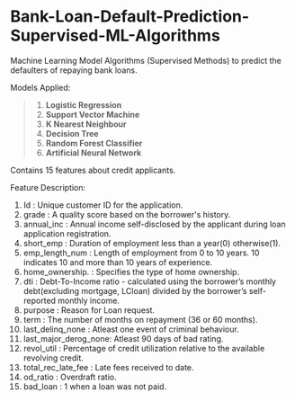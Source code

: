 # Bank-Loan-Default-Prediction-Supervised-ML-Algorithms
Machine Learning Model Algorithms (Supervised Methods) to predict the defaulters of repaying bank loans.

Models Applied: 
>1. **Logistic Regression**
>2. **Support Vector Machine**
>3. **K Nearest Neighbour**
>4. **Decision Tree**
>5. **Random Forest Classifier**
>6. **Artificial Neural Network**

Contains 15 features about credit applicants.

Feature Description:

1. Id : Unique customer ID for the application.
2. grade : A quality score based on the borrower's history.
3. annual_inc : Annual income self-disclosed by the applicant during loan application registration.
4. short_emp : Duration of employment less than a year(0) otherwise(1).
5. emp_length_num : Length of employment from 0 to 10 years. 10 indicates
10 and more than 10 years of experience.
6. home_ownership. : Specifies the type of home ownership.
7. dti : Debt-To-Income ratio - calculated using the borrower’s
monthly debt(excluding mortgage, LCloan) divided by the borrower’s self-reported monthly income.
8. purpose : Reason for Loan request.
9. term : The number of months on repayment (36 or 60 months).
10. last_delinq_none : Atleast one event of criminal behaviour.
11. last_major_derog_none: Atleast 90 days of bad rating.
12. revol_util : Percentage of credit utilization relative to the
available revolving credit.
13. total_rec_late_fee : Late fees received to date.
14. od_ratio : Overdraft ratio.
15. bad_loan : 1 when a loan was not paid.
